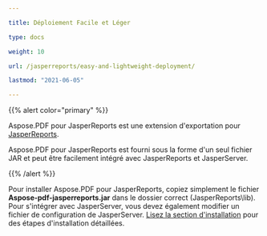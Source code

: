 ```yaml
---

title: Déploiement Facile et Léger

type: docs

weight: 10

url: /jasperreports/easy-and-lightweight-deployment/

lastmod: "2021-06-05"

---
```




{{% alert color="primary" %}}



Aspose.PDF pour JasperReports est une extension d'exportation pour [JasperReports](http://www.jaspersoft.com/jasperreports).



Aspose.PDF pour JasperReports est fourni sous la forme d'un seul fichier JAR et peut être facilement intégré avec JasperReports et JasperServer.



{{% /alert %}}



Pour installer Aspose.PDF pour JasperReports, copiez simplement le fichier **Aspose-pdf-jasperreports.jar** dans le dossier correct (JasperReports\lib). Pour s'intégrer avec JasperServer, vous devez également modifier un fichier de configuration de JasperServer. [Lisez la section d'installation](/pdf/jasperreports/installation/) pour des étapes d'installation détaillées.